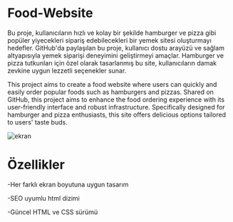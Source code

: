 # Food-Website

Bu proje, kullanıcıların hızlı ve kolay bir şekilde hamburger ve pizza gibi popüler yiyecekleri sipariş edebilecekleri bir yemek sitesi oluşturmayı hedefler. GitHub'da paylaşılan bu proje, kullanıcı dostu arayüzü ve sağlam altyapısıyla yemek siparişi deneyimini geliştirmeyi amaçlar. Hamburger ve pizza tutkunları için özel olarak tasarlanmış bu site, kullanıcıların damak zevkine uygun lezzetli seçenekler sunar.

This project aims to create a food website where users can quickly and easily order popular foods such as hamburgers and pizzas. Shared on GitHub, this project aims to enhance the food ordering experience with its user-friendly interface and robust infrastructure. Specifically designed for hamburger and pizza enthusiasts, this site offers delicious options tailored to users' taste buds.

![ekran](https://github.com/rumeysabaysal/Food-Website/assets/147662934/973b39a0-5c93-44aa-8d9b-7305a7313d4d)

# Özellikler

-Her farklı ekran boyutuna uygun tasarım

-SEO uyumlu html dizimi

-Güncel HTML ve CSS sürümü
